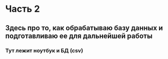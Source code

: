 # Часть 2
## Здесь про то, как обрабатываю базу данных и подготавливаю ее для дальнейшей работы
### Тут лежит ноутбук и БД (csv)
